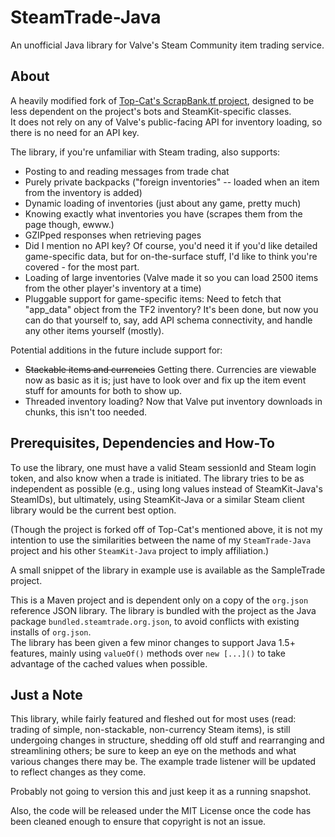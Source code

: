 SteamTrade-Java
===============

An unofficial Java library for Valve's Steam Community item trading service.


About
-----

A heavily modified fork of [Top-Cat's ScrapBank.tf project](https://github.com/Top-Cat/ScrapBank.tf/), designed to be less dependent on the project's bots and SteamKit-specific classes.  
It does not rely on any of Valve's public-facing API for inventory loading, so there is no need for an API key.

The library, if you're unfamiliar with Steam trading, also supports:
  * Posting to and reading messages from trade chat
  * Purely private backpacks ("foreign inventories" -- loaded when an item from the inventory is added)
  * Dynamic loading of inventories (just about any game, pretty much)
  * Knowing exactly what inventories you have (scrapes them from the page though, ewww.)
  * GZIPped responses when retrieving pages
  * Did I mention no API key? Of course, you'd need it if you'd like detailed game-specific data, but for on-the-surface stuff, I'd like to think you're covered - for the most part.
  * Loading of large inventories (Valve made it so you can load 2500 items from the other player's inventory at a time)
  * Pluggable support for game-specific items: Need to fetch that "app_data" object from the TF2 inventory? It's been done, but now you can do that yourself to, say, add API schema connectivity, and handle any other items yourself (mostly).

Potential additions in the future include support for:
  * ~~Stackable items and currencies~~ Getting there.  Currencies are viewable now as basic as it is; just have to look over and fix up the item event stuff for amounts for both to show up.
  * Threaded inventory loading?  Now that Valve put inventory downloads in chunks, this isn't too needed.


Prerequisites, Dependencies and How-To
--------------------------------------

To use the library, one must have a valid Steam sessionId and Steam login token, and also know when a trade is initiated. The library tries to be as independent as possible (e.g., using long values instead of SteamKit-Java's SteamIDs), but ultimately, using SteamKit-Java or a similar Steam client library would be the current best option.

(Though the project is forked off of Top-Cat's mentioned above, it is not my intention to use the similarities between the name of my `SteamTrade-Java` project and his other `SteamKit-Java` project to imply affiliation.)

A small snippet of the library in example use is available as the SampleTrade project.

This is a Maven project and is dependent only on a copy of the `org.json` reference JSON library. The library is bundled with the project as the Java package `bundled.steamtrade.org.json`, to avoid conflicts with existing installs of `org.json`.  
The library has been given a few minor changes to support Java 1.5+ features, mainly using `valueOf()` methods over `new [...]()` to take advantage of the cached values when possible.

Just a Note
-----------

This library, while fairly featured and fleshed out for most uses (read: trading of simple, non-stackable, non-currency Steam items), is still undergoing changes in structure, shedding off old stuff and rearranging and streamlining others; be sure to keep an eye on the methods and what various changes there may be.  The example trade listener will be updated to reflect changes as they come.

Probably not going to version this and just keep it as a running snapshot.

Also, the code will be released under the MIT License once the code has been cleaned enough to ensure that copyright is not an issue.
